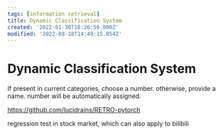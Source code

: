 ```yaml
---
tags: [information retrieval]
title: Dynamic Classification System
created: '2022-01-30T18:26:56.000Z'
modified: '2022-08-18T14:49:15.054Z'
---
```


# Dynamic Classification System

If present in current categories, choose a number.
otherwise, provide a name. number will be automatically assigned.

https://github.com/lucidrains/RETRO-pytorch

regression test in stock market, which can also apply to bilibili
